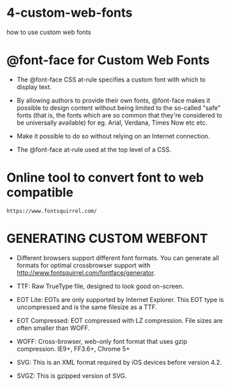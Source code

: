 # 4-custom-web-fonts
how to use custom web fonts

# @font-face for Custom Web Fonts

* The @font-face CSS at-rule specifies a custom font with which to display text.

* By allowing authors to provide their own fonts, @font-face makes it possible to design content without 
  being limited to the so-called "safe" fonts (that is, the fonts which are so common that they're 
  considered to be universally available) for eg. Arial, Verdana, Times Now etc etc.

* Make it possible to do so without relying on an Internet connection.

* The @font-face at-rule used at the top level of a CSS.



# Online tool to convert font to web compatible 
    https://www.fontsquirrel.com/    



# GENERATING CUSTOM WEBFONT

* Different browsers support different font formats. You can generate all formats for 
  optimal crossbrowser support with http://www.fontsquirrel.com/fontface/generator.
  
* TTF: Raw TrueType file, designed to look good on-screen.

* EOT Lite: EOTs are only supported by Internet Explorer. This EOT type is uncompressed and is the same filesize as a TTF.

* EOT Compressed: EOT compressed with LZ compression. File sizes are often smaller than WOFF.

* WOFF: Cross-browser, web-only font format that uses gzip compression. IE9+, FF3.6+, Chrome 5+

* SVG: This is an XML format required by iOS devices before version 4.2.

* SVGZ: This is gzipped version of SVG.